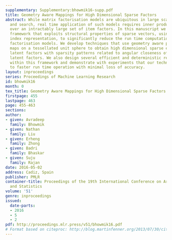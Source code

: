 ```yaml
---
supplementary: Supplementary:bhowmik16-supp.pdf
title: Geometry Aware Mappings for High Dimensional Sparse Factors
abstract: While matrix factorisation models are ubiquitous in large scale recommendation
  and search, real time application of such models requires inner product computations
  over an intractably large set of item factors. In this manuscript we present a novel
  framework that exploits structural properties of sparse vectors, using the inverted
  index representation, to significantly reduce the run time computational cost of
  factorisation models. We develop techniques that use geometry aware permutation
  maps on a tessellated unit sphere to obtain high dimensional sparse embeddings for
  latent factors with sparsity patterns related to angular closeness of the original
  latent factors. We also design several efficient and deterministic realisations
  within this framework and demonstrate with experiments that our techniques lead
  to faster run time operation with minimal loss of accuracy.
layout: inproceedings
series: Proceedings of Machine Learning Research
id: bhowmik16
month: 0
tex_title: Geometry Aware Mappings for High Dimensional Sparse Factors
firstpage: 455
lastpage: 463
page: 455-463
sections: 
author:
- given: Avradeep
  family: Bhowmik
- given: Nathan
  family: Liu
- given: Erheng
  family: Zhong
- given: Badri
  family: Bhaskar
- given: Suju
  family: Rajan
date: 2016-05-02
address: Cadiz, Spain
publisher: PMLR
container-title: Proceedings of the 19th International Conference on Artificial Intelligence
  and Statistics
volume: '51'
genre: inproceedings
issued:
  date-parts:
  - 2016
  - 5
  - 2
pdf: http://proceedings.mlr.press/v51/bhowmik16.pdf
# Format based on citeproc: http://blog.martinfenner.org/2013/07/30/citeproc-yaml-for-bibliographies/
---
```

